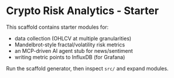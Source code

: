 # Crypto Risk Analytics - Starter

This scaffold contains starter modules for:

- data collection (OHLCV at multiple granularities)
- Mandelbrot-style fractal/volatility risk metrics
- an MCP-driven AI agent stub for news/sentiment
- writing metric points to InfluxDB (for Grafana)

Run the scaffold generator, then inspect `src/` and expand modules.
